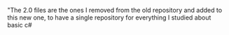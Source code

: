 "The 2.0 files are the ones I removed from the old repository and added to this new one, to have a single repository for everything I studied about basic c# 
